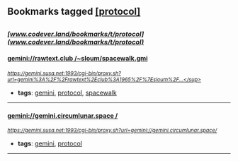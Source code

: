 ## Bookmarks tagged [[protocol]](https://www.codever.land/search?q=[protocol])

_<sup><sup>[www.codever.land/bookmarks/t/protocol](www.codever.land/bookmarks/t/protocol)</sup></sup>_
---
#### [ gemini://rawtext.club /~sloum/spacewalk.gmi ](https://gemini.susa.net:1993/cgi-bin/proxy.sh?url=gemini%3A%2F%2Frawtext%2Eclub%3A1965%2F%7Esloum%2Fspacewalk%2Egmi)
_<sup>https://gemini.susa.net:1993/cgi-bin/proxy.sh?url=gemini%3A%2F%2Frawtext%2Eclub%3A1965%2F%7Esloum%2F...</sup>_

* **tags**: [gemini](../tagged/gemini.md), [protocol](../tagged/protocol.md), [spacewalk](../tagged/spacewalk.md)
---
#### [ gemini://gemini.circumlunar.space / ](https://gemini.susa.net:1993/cgi-bin/proxy.sh?url=gemini://gemini.circumlunar.space/)
_<sup>https://gemini.susa.net:1993/cgi-bin/proxy.sh?url=gemini://gemini.circumlunar.space/</sup>_

* **tags**: [gemini](../tagged/gemini.md), [protocol](../tagged/protocol.md)
---
